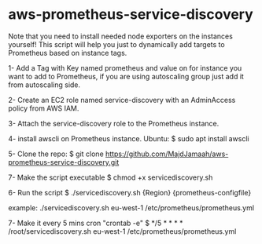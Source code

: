# aws-prometheus-service-discovery

Note that you need to install needed node exporters on the instances yourself!
This script will help you just to dynamically add targets to Prometheus based on instance tags.

1- Add a Tag with Key named prometheus and value on for instance you want to add to Prometheus, if you are using autoscaling group just add it from autoscaling side.

2- Create an EC2 role named service-discovery with an AdminAccess policy from AWS IAM.

3- Attach the service-discovery role to the Prometheus instance.

4- install awscli on Prometheus instance.
Ubuntu:
$ sudo apt install awscli

5- Clone the repo:
$ git clone https://github.com/MajdJamaah/aws-prometheus-service-discovery.git

7- Make the script executable
$ chmod +x servicediscovery.sh

6- Run the script
$ ./servicediscovery.sh {Region} {prometheus-configfile}

example: ./servicediscovery.sh eu-west-1 /etc/prometheus/prometheus.yml

7- Make it every 5 mins cron "crontab -e"
$ */5 * * * * /root/servicediscovery.sh eu-west-1 /etc/prometheus/prometheus.yml
